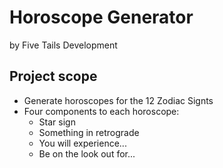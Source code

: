 # Horoscope Generator
by Five Tails Development

## Project scope
+ Generate horoscopes for the 12 Zodiac Signts
+ Four components to each horoscope:
    + Star sign
    + Something in retrograde
    + You will experience...
    + Be on the look out for...

    
